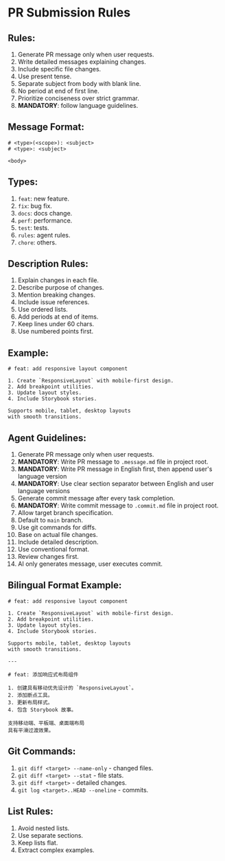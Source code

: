 # PR Submission Rules

## Rules:

1. Generate PR message only when user requests.
2. Write detailed messages explaining changes.
3. Include specific file changes.
4. Use present tense.
5. Separate subject from body with blank line.
6. No period at end of first line.
7. Prioritize conciseness over strict grammar.
8. **MANDATORY**: follow language guidelines.

## Message Format:

```
# <type>(<scope>): <subject>
# <type>: <subject>

<body>
```

## Types:

1. `feat`: new feature.
2. `fix`: bug fix.
3. `docs`: docs change.
4. `perf`: performance.
5. `test`: tests.
6. `rules`: agent rules.
7. `chore`: others.

## Description Rules:

1. Explain changes in each file.
2. Describe purpose of changes.
3. Mention breaking changes.
4. Include issue references.
5. Use ordered lists.
6. Add periods at end of items.
7. Keep lines under 60 chars.
8. Use numbered points first.

## Example:

```
# feat: add responsive layout component

1. Create `ResponsiveLayout` with mobile-first design.
2. Add breakpoint utilities.
3. Update layout styles.
4. Include Storybook stories.

Supports mobile, tablet, desktop layouts
with smooth transitions.
```

## Agent Guidelines:

1. Generate PR message only when user requests.
2. **MANDATORY**: Write PR message to `.message.md` file in project root.
3. **MANDATORY**: Write PR message in English first, then append user's language version
4. **MANDATORY**: Use clear section separator between English and user language versions
5. Generate commit message after every task completion.
6. **MANDATORY**: Write commit message to `.commit.md` file in project root.
7. Allow target branch specification.
8. Default to `main` branch.
9. Use git commands for diffs.
10. Base on actual file changes.
11. Include detailed description.
12. Use conventional format.
13. Review changes first.
14. AI only generates message, user executes commit.

## Bilingual Format Example:

```
# feat: add responsive layout component

1. Create `ResponsiveLayout` with mobile-first design.
2. Add breakpoint utilities.
3. Update layout styles.
4. Include Storybook stories.

Supports mobile, tablet, desktop layouts
with smooth transitions.

---

# feat: 添加响应式布局组件

1. 创建具有移动优先设计的 `ResponsiveLayout`。
2. 添加断点工具。
3. 更新布局样式。
4. 包含 Storybook 故事。

支持移动端、平板端、桌面端布局
具有平滑过渡效果。
```

## Git Commands:

1. `git diff <target> --name-only` - changed files.
2. `git diff <target> --stat` - file stats.
3. `git diff <target>` - detailed changes.
4. `git log <target>..HEAD --oneline` - commits.

## List Rules:

1. Avoid nested lists.
2. Use separate sections.
3. Keep lists flat.
4. Extract complex examples.
